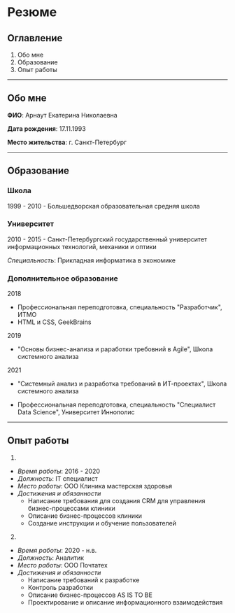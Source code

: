 # Резюме

## Оглавление
1. Обо мне
2. Образование
2. Опыт работы

---
## Обо мне
**ФИО**: Арнаут Екатерина Николаевна

**Дата рождения**: 17.11.1993

**Место жительства**: г. Санкт-Петербург

---
## Образование

### Школа
1999 - 2010 - Большедворская образовательная средняя школа 

### Университет
2010 - 2015 - Санкт-Петербургский государственный университет информационных технологий, механики и оптики

*Специальность*: Прикладная информатика в экономике

### Дополнительное образование
2018
* Профессиональная переподготовка, специальность "Разработчик", ИТМО
* HTML и CSS, GeekBrains

2019
* "Основы бизнес-анализа и раработки требовний в Agile", Школа системного анализа

2021
* "Системный анализ и разработка требований в ИТ-проектах", Школа системного анализа

* Профессиональная переподготовка, специальность "Специалист Data Science", Университет Иннополис

---
## Опыт работы
1. 
* *Время работы*: 2016 - 2020
* *Должность*: IT специалист
* *Место работы*: ООО Клиника мастерская здоровья
* *Достижения и обязанности*
    * Написание требования для создания CRM для управления бизнес-процессами клиники
    * Описание бизнес-процессов клиники
    * Создание инструкции и обучение пользователей

2. 
* *Время работы*: 2020 - н.в.
* *Должность*: Аналитик
* *Место работы*: ООО Почтатех
* *Достижения и обязанности*
    * Написание требований к разработке
    * Контроль разработки
    * Описание бизнес-процессов AS IS TO BE
    * Проектирование и описание информационного взаимодействия


